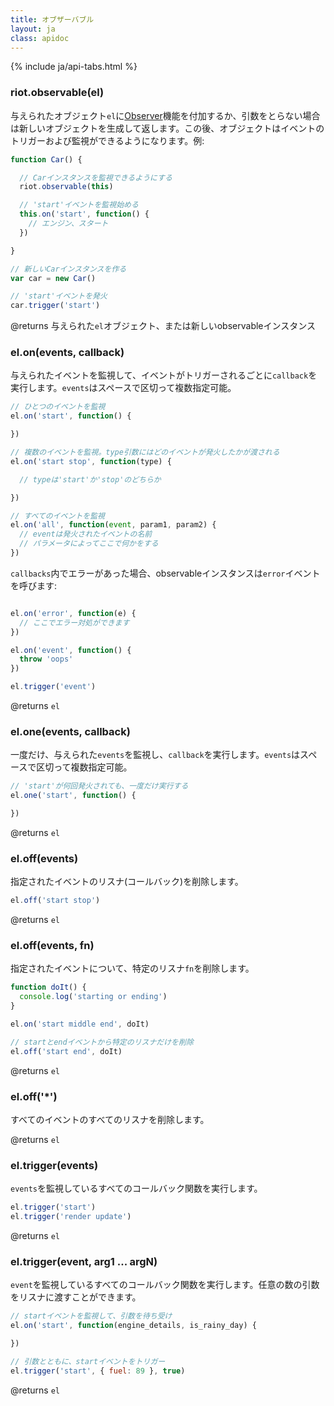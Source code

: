 ```yaml
---
title: オブザーバブル
layout: ja
class: apidoc
---
```


{% include ja/api-tabs.html %}


### <a name="constructor"></a> riot.observable(el)

与えられたオブジェクト`el`に[Observer](https://ja.wikipedia.org/wiki/Observer_パターン)機能を付加するか、引数をとらない場合は新しいオブジェクトを生成して返します。この後、オブジェクトはイベントのトリガーおよび監視ができるようになります。例:

``` js
function Car() {

  // Carインスタンスを監視できるようにする
  riot.observable(this)

  // 'start'イベントを監視始める
  this.on('start', function() {
    // エンジン、スタート
  })

}

// 新しいCarインスタンスを作る
var car = new Car()

// 'start'イベントを発火
car.trigger('start')
```

@returns 与えられた`el`オブジェクト、または新しいobservableインスタンス


### <a name="on"></a> el.on(events, callback)

与えられたイベントを監視して、イベントがトリガーされるごとに`callback`を実行します。`events`はスペースで区切って複数指定可能。

``` js
// ひとつのイベントを監視
el.on('start', function() {

})

// 複数のイベントを監視。type引数にはどのイベントが発火したかが渡される
el.on('start stop', function(type) {

  // typeは'start'か'stop'のどちらか

})

// すべてのイベントを監視
el.on('all', function(event, param1, param2) {
  // eventは発火されたイベントの名前
  // パラメータによってここで何かをする
})
```

`callbacks`内でエラーがあった場合、observableインスタンスは`error`イベントを呼びます:

``` js

el.on('error', function(e) {
  // ここでエラー対処ができます
})

el.on('event', function() {
  throw 'oops'
})

el.trigger('event')

```

@returns `el`

### <a name="one"></a> el.one(events, callback)

一度だけ、与えられた`events`を監視し、`callback`を実行します。`events`はスペースで区切って複数指定可能。

``` js
// 'start'が何回発火されても、一度だけ実行する
el.one('start', function() {

})
```

@returns `el`

### <a name="off"></a> el.off(events)

指定されたイベントのリスナ(コールバック)を削除します。

``` js
el.off('start stop')
```

@returns `el`

### <a name="off-fn"></a> el.off(events, fn)

指定されたイベントについて、特定のリスナ`fn`を削除します。

``` js
function doIt() {
  console.log('starting or ending')
}

el.on('start middle end', doIt)

// startとendイベントから特定のリスナだけを削除
el.off('start end', doIt)
```

@returns `el`

### <a name="off-all"></a> el.off('*')

すべてのイベントのすべてのリスナを削除します。

@returns `el`


### <a name="trigger"></a> el.trigger(events)

`events`を監視しているすべてのコールバック関数を実行します。

``` js
el.trigger('start')
el.trigger('render update')
```

@returns `el`

### <a name="trigger-args"></a> el.trigger(event, arg1 ... argN)

`event`を監視しているすべてのコールバック関数を実行します。任意の数の引数をリスナに渡すことができます。

``` js
// startイベントを監視して、引数を待ち受け
el.on('start', function(engine_details, is_rainy_day) {

})

// 引数とともに、startイベントをトリガー
el.trigger('start', { fuel: 89 }, true)

```

@returns `el`
